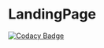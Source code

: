 # LandingPage  
  
[![Codacy Badge](https://api.codacy.com/project/badge/Grade/b61d4d88b4c349a0a97a6894a1ef7d7c)](https://www.codacy.com/app/Haste/LandingPage?utm_source=github.com&amp;utm_medium=referral&amp;utm_content=HasteCloud/LandingPage&amp;utm_campaign=Badge_Grade)
